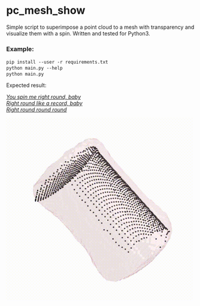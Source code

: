 # pc_mesh_show

Simple script to superimpose a point cloud to a mesh with transparency and visualize them with a spin. Written and tested for Python3.

### Example: 

```
pip install --user -r requirements.txt
python main.py --help
python main.py
```

Expected result:

[_You spin me right round, baby \
Right round like a record, baby \
Right round round round_](https://www.youtube.com/watch?v=fpmTe3TDdVU)

![example](media/example.gif)
